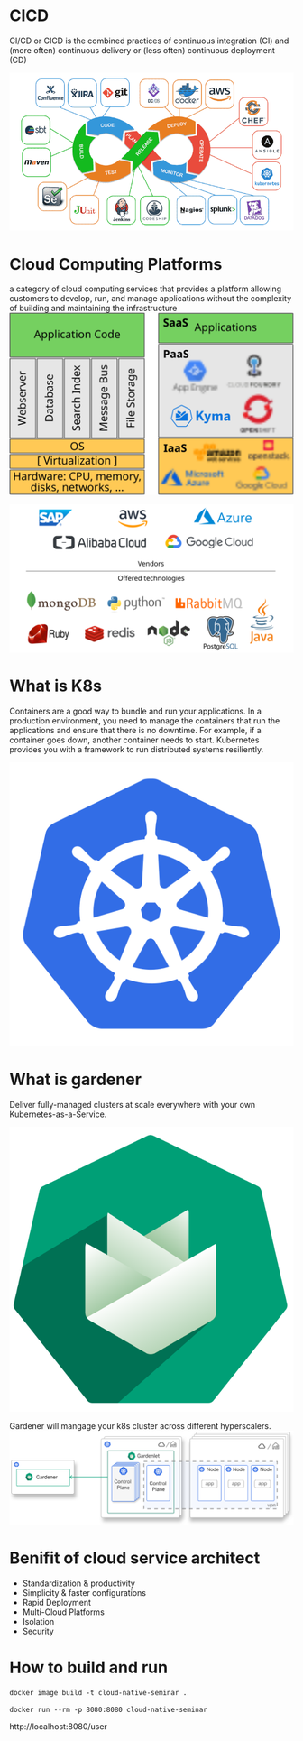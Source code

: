 # CICD
CI/CD or CICD is the combined practices of continuous integration (CI) and (more often) continuous delivery or (less often) continuous deployment (CD)

![cd](./doc/cicd.png)
# Cloud Computing Platforms
a category of cloud computing services that provides a platform allowing customers to develop, run, and manage applications without the complexity of building and maintaining the infrastructure
![Paas](./doc/PaaS.svg)

![paas-vendors-technologies](./doc/paas-vendors-technologies.svg)
# What is K8s
Containers are a good way to bundle and run your applications. In a production environment, you need to manage the containers that run the applications and ensure that there is no downtime. For example, if a container goes down, another container needs to start.
Kubernetes provides you with a framework to run distributed systems resiliently.

![k8s](./doc/k8s.png)

# What is gardener
Deliver fully-managed clusters at scale everywhere with your own Kubernetes-as-a-Service.

![vb docker](./doc/gardener-logo.svg)

Gardener will mangage your k8s cluster across different hyperscalers.
![vb docker](./doc/lp-gardener-diagram.svg)

# Benifit of cloud service architect  
+ Standardization & productivity
+ Simplicity & faster configurations
+ Rapid Deployment
+ Multi-Cloud Platforms
+ Isolation
+ Security

# How to build and run
```
docker image build -t cloud-native-seminar .
```

```
docker run --rm -p 8080:8080 cloud-native-seminar
```
http://localhost:8080/user

